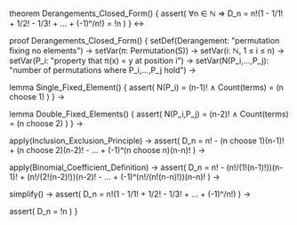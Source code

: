 theorem Derangements_Closed_Form() {
  assert(
    ∀n ∈ ℕ ⇒ D_n = n!(1 - 1/1! + 1/2! - 1/3! + ... + (-1)ⁿ/n!) = !n
  )
} ↔

proof Derangements_Closed_Form() {
  setDef(Derangement: "permutation fixing no elements") →
  setVar(π: Permutation(S)) →
  setVar(i: ℕ, 1 ≤ i ≤ n) →
  setVar(P_i: "property that π(x) = y at position i") →
  setVar(N(P_i,...,P_j): "number of permutations where P_i,...,P_j hold") →
  
  lemma Single_Fixed_Element() {
    assert(
      N(P_i) = (n-1)! ∧
      Count(terms) = (n choose 1)
    )
  } →
  
  lemma Double_Fixed_Elements() {
    assert(
      N(P_i,P_j) = (n-2)! ∧
      Count(terms) = (n choose 2)
    )
  } →
  
  apply(Inclusion_Exclusion_Principle) →
  assert(
    D_n = n! - (n choose 1)(n-1)! + (n choose 2)(n-2)! - ... + (-1)ⁿ(n choose n)(n-n)!
  ) →
  
  apply(Binomial_Coefficient_Definition) →
  assert(
    D_n = n! - (n!/(1!(n-1)!))(n-1)! + (n!/(2!(n-2)!))(n-2)! - ... + 
          (-1)ⁿ(n!/(n!(n-n)!))(n-n)!
  ) →
  
  simplify() →
  assert(
    D_n = n!(1 - 1/1! + 1/2! - 1/3! + ... + (-1)ⁿ/n!)
  ) →
  
  assert(
    D_n = !n
  )
}